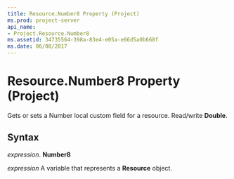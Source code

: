 ```yaml
---
title: Resource.Number8 Property (Project)
ms.prod: project-server
api_name:
- Project.Resource.Number8
ms.assetid: 34735564-398a-83e4-e05a-e66d5a0b668f
ms.date: 06/08/2017
---
```



# Resource.Number8 Property (Project)

Gets or sets a Number local custom field for a resource. Read/write **Double**.


## Syntax

 _expression_. **Number8**

 _expression_ A variable that represents a **Resource** object.


